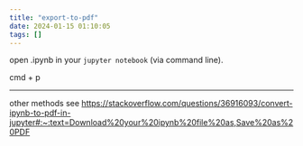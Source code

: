 ```yaml
---
title: "export-to-pdf"
date: 2024-01-15 01:10:05
tags: []
---
```

open .ipynb in your `jupyter notebook` (via command line).

cmd + p

---

other methods see https://stackoverflow.com/questions/36916093/convert-ipynb-to-pdf-in-jupyter#:~:text=Download%20your%20ipynb%20file%20as,Save%20as%20PDF

